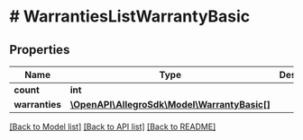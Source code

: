 # # WarrantiesListWarrantyBasic

## Properties

Name | Type | Description | Notes
------------ | ------------- | ------------- | -------------
**count** | **int** |  | [optional]
**warranties** | [**\OpenAPI\AllegroSdk\Model\WarrantyBasic[]**](WarrantyBasic.md) |  | [optional]

[[Back to Model list]](../../README.md#models) [[Back to API list]](../../README.md#endpoints) [[Back to README]](../../README.md)
